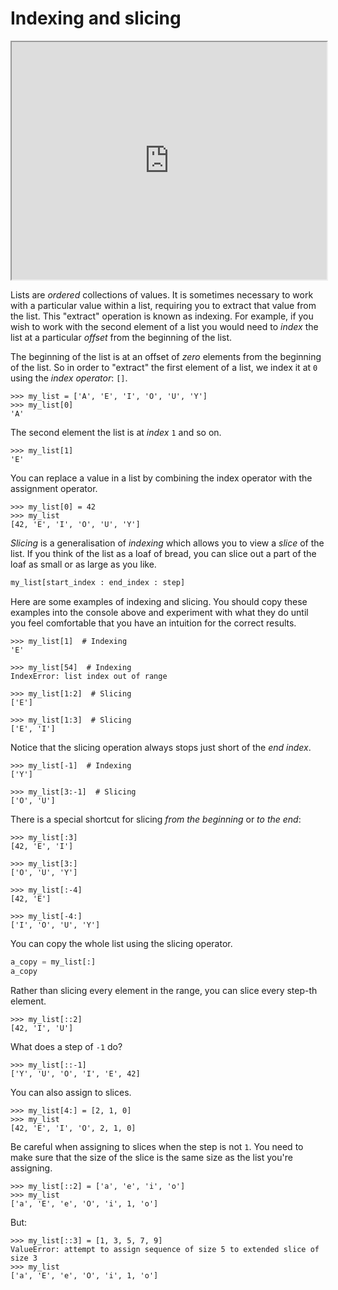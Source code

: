 # Indexing and slicing

<iframe style="width: 100%; height:380px; position:sticky; top:30px" src="https://pyodide.org/en/stable/console.html"></iframe>

Lists are _ordered_ collections of values. It is sometimes necessary to work with a particular value
within a list, requiring you to extract that value from the list. This "extract" operation is known as
indexing. For example, if you wish to work with the second element of a list you would need to _index_
the list at a particular _offset_ from the beginning of the list.

The beginning of the list is at an offset of _zero_ elements from the beginning of the list. So in
order to "extract" the first element of a list, we index it at `0` using the _index operator_: `[]`.

```console?lang=python&prompt=>>>
>>> my_list = ['A', 'E', 'I', 'O', 'U', 'Y']
>>> my_list[0]
'A'
```

The second element the list is at _index_ `1` and so on.

```console?lang=python&prompt=>>>
>>> my_list[1]
'E'
```

You can replace a value in a list by combining the index operator with the assignment operator.

```console?lang=python&prompt=>>>
>>> my_list[0] = 42
>>> my_list
[42, 'E', 'I', 'O', 'U', 'Y']
```

_Slicing_ is a generalisation of _indexing_ which allows you to view a _slice_ of the list.
If you think of the list as a loaf of bread, you can slice out a part of the loaf as small or
as large as you like.

```python
my_list[start_index : end_index : step]
```

Here are some examples of indexing and slicing. You should copy these examples into the console above
and experiment with what they do until you feel comfortable that you have an intuition for the
correct results.

```console?lang=python&prompt=>>>
>>> my_list[1]  # Indexing
'E'
```

```console?lang=python&prompt=>>>
>>> my_list[54]  # Indexing
IndexError: list index out of range
```

```console?lang=python&prompt=>>>
>>> my_list[1:2]  # Slicing
['E']
```

```console?lang=python&prompt=>>>
>>> my_list[1:3]  # Slicing
['E', 'I']
```

Notice that the slicing operation always stops just short of the _end index_.

```console?lang=python&prompt=>>>
>>> my_list[-1]  # Indexing
['Y']
```

```console?lang=python&prompt=>>>
>>> my_list[3:-1]  # Slicing
['O', 'U']
```

There is a special shortcut for slicing _from the beginning_ or _to the end_:

```console?lang=python&prompt=>>>
>>> my_list[:3]
[42, 'E', 'I']
```

```console?lang=python&prompt=>>>
>>> my_list[3:]
['O', 'U', 'Y']
```

```console?lang=python&prompt=>>>
>>> my_list[:-4]
[42, 'E']
```

```console?lang=python&prompt=>>>
>>> my_list[-4:]
['I', 'O', 'U', 'Y']
```

You can copy the whole list using the slicing operator.

```python
a_copy = my_list[:]
a_copy
```

Rather than slicing every element in the range, you can slice every step-th element.

```console?lang=python&prompt=>>>
>>> my_list[::2]
[42, 'I', 'U']
```

What does a step of `-1` do?

```console?lang=python&prompt=>>>
>>> my_list[::-1]
['Y', 'U', 'O', 'I', 'E', 42]
```

You can also assign to slices.

```console?lang=python&prompt=>>>
>>> my_list[4:] = [2, 1, 0]
>>> my_list
[42, 'E', 'I', 'O', 2, 1, 0]
```

Be careful when assigning to slices when the step is not `1`. You need to make sure that the size of
the slice is the same size as the list you're assigning.

```console?lang=python&prompt=>>>
>>> my_list[::2] = ['a', 'e', 'i', 'o']
>>> my_list
['a', 'E', 'e', 'O', 'i', 1, 'o']
```

But:

```console?lang=python&prompt=>>>
>>> my_list[::3] = [1, 3, 5, 7, 9]
ValueError: attempt to assign sequence of size 5 to extended slice of size 3
>>> my_list
['a', 'E', 'e', 'O', 'i', 1, 'o']
```
